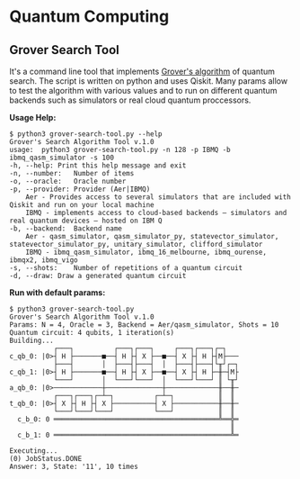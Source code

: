 # Quantum Computing

## Grover Search Tool

It's a command line tool that implements [Grover's algorithm](https://en.wikipedia.org/wiki/Grover%27s_algorithm) of quantum search. The script is written on python and uses Qiskit. Many params allow to test the algorithm with various values and to run on different quantum backends such as simulators or real cloud quantum proccessors.

**Usage Help:**
```console
$ python3 grover-search-tool.py --help
Grover's Search Algorithm Tool v.1.0
usage:	python3 grover-search-tool.py -n 128 -p IBMQ -b ibmq_qasm_simulator -s 100
-h, --help:	Print this help message and exit
-n, --number:	Number of items
-o, --oracle:	Oracle number
-p, --provider:	Provider (Aer|IBMQ)
	Aer - Provides access to several simulators that are included with Qiskit and run on your local machine
	IBMQ - implements access to cloud-based backends — simulators and real quantum devices — hosted on IBM Q
-b, --backend:	Backend name
	Aer - qasm_simulator, qasm_simulator_py, statevector_simulator, statevector_simulator_py, unitary_simulator, clifford_simulator
	IBMQ - ibmq_qasm_simulator, ibmq_16_melbourne, ibmq_ourense, ibmqx2, ibmq_vigo
-s, --shots:	Number of repetitions of a quantum circuit
-d, --draw:	Draw a generated quantum circuit
```

**Run with default params:**
```console
$ python3 grover-search-tool.py
Grover's Search Algorithm Tool v.1.0
Params: N = 4, Oracle = 3, Backend = Aer/qasm_simulator, Shots = 10
Quantum circuit: 4 qubits, 1 iteration(s)
Building...
           ┌───┐          ┌───┐┌───┐     ┌───┐┌───┐┌─┐   
c_qb_0: |0>┤ H ├───────■──┤ H ├┤ X ├──■──┤ X ├┤ H ├┤M├───
           ├───┤       │  ├───┤├───┤  │  ├───┤├───┤└╥┘┌─┐
c_qb_1: |0>┤ H ├───────■──┤ H ├┤ X ├──■──┤ X ├┤ H ├─╫─┤M├
           └───┘       │  └───┘└───┘  │  └───┘└───┘ ║ └╥┘
a_qb_0: |0>────────────┼──────────────┼─────────────╫──╫─
           ┌───┐┌───┐┌─┴─┐          ┌─┴─┐           ║  ║ 
t_qb_0: |0>┤ X ├┤ H ├┤ X ├──────────┤ X ├───────────╫──╫─
           └───┘└───┘└───┘          └───┘           ║  ║ 
  c_b_0: 0 ═════════════════════════════════════════╩══╬═
                                                       ║ 
  c_b_1: 0 ════════════════════════════════════════════╩═
                                                         
Executing...
(0) JobStatus.DONE
Answer: 3, State: '11', 10 times
```
